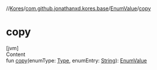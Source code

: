 //[Kores](../../index.md)/[com.github.jonathanxd.kores.base](../index.md)/[EnumValue](index.md)/[copy](copy.md)



# copy  
[jvm]  
Content  
fun [copy](copy.md)(enumType: [Type](https://docs.oracle.com/javase/8/docs/api/java/lang/reflect/Type.html), enumEntry: [String](https://kotlinlang.org/api/latest/jvm/stdlib/kotlin/-string/index.html)): [EnumValue](index.md)  



